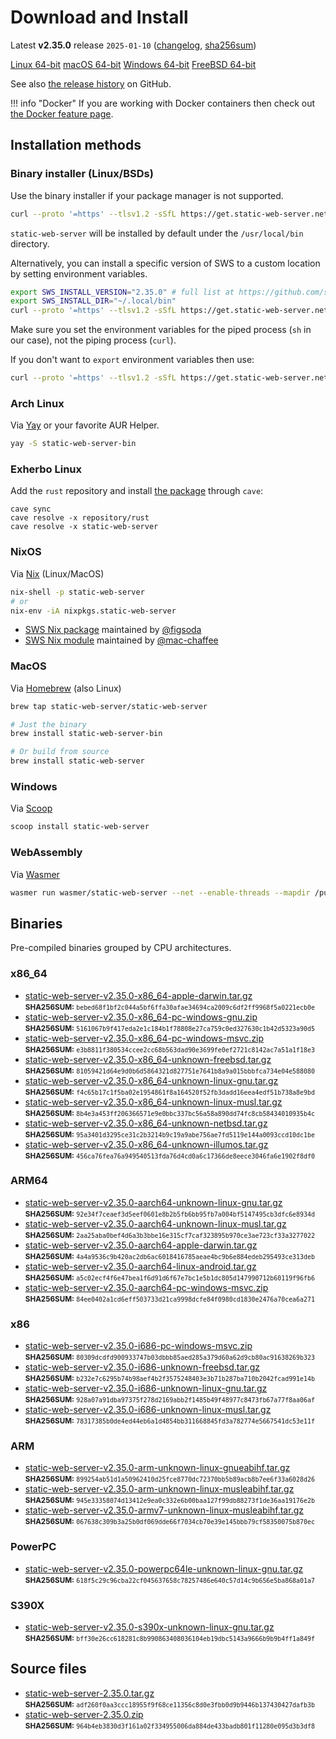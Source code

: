 <!-- Content generated. DO NOT EDIT. -->
# Download and Install

Latest **v2.35.0** release `2025-01-10` ([changelog](https://github.com/static-web-server/static-web-server/releases/tag/v2.35.0), [sha256sum](https://github.com/static-web-server/static-web-server/releases/download/v2.35.0/static-web-server-v2.35.0-SHA256SUM))

<div class="featured-downloads">

<a class="md-button md-button-sm" href="https://github.com/static-web-server/static-web-server/releases/download/v2.35.0/static-web-server-v2.35.0-x86_64-unknown-linux-gnu.tar.gz">Linux 64-bit</a> <a class="md-button md-button-sm" href="https://github.com/static-web-server/static-web-server/releases/download/v2.35.0/static-web-server-v2.35.0-x86_64-apple-darwin.tar.gz">macOS 64-bit</a>
<a class="md-button md-button-sm" href="https://github.com/static-web-server/static-web-server/releases/download/v2.35.0/static-web-server-v2.35.0-x86_64-pc-windows-msvc.zip">Windows 64-bit</a>
<a class="md-button md-button-sm" href="https://github.com/static-web-server/static-web-server/releases/download/v2.35.0/static-web-server-v2.35.0-x86_64-unknown-freebsd.tar.gz">FreeBSD 64-bit</a>

</div>

See also [the release history](https://github.com/static-web-server/static-web-server/releases) on GitHub.

!!! info "Docker"
    If you are working with Docker containers then check out [the Docker feature page](https://static-web-server.net/features/docker/).

## Installation methods

### Binary installer (Linux/BSDs)

Use the binary installer if your package manager is not supported.

```sh
curl --proto '=https' --tlsv1.2 -sSfL https://get.static-web-server.net | sh
```

`static-web-server` will be installed by default under the `/usr/local/bin` directory.

Alternatively, you can install a specific version of SWS to a custom location by setting environment variables.

```sh
export SWS_INSTALL_VERSION="2.35.0" # full list at https://github.com/static-web-server/static-web-server/tags
export SWS_INSTALL_DIR="~/.local/bin"
curl --proto '=https' --tlsv1.2 -sSfL https://get.static-web-server.net | sh
```

Make sure you set the environment variables for the piped process (`sh` in our case), not the piping process (`curl`).

If you don't want to `export` environment variables then use:

```sh
curl --proto '=https' --tlsv1.2 -sSfL https://get.static-web-server.net | SWS_INSTALL_DIR="~/.local/bin" sh
```

### Arch Linux

Via [Yay](https://github.com/Jguer/yay) or your favorite AUR Helper.

```sh
yay -S static-web-server-bin
```

### Exherbo Linux

Add the `rust` repository and install [the package](https://gitlab.exherbo.org/exherbo/rust/-/tree/master/packages/www-servers/static-web-server) through `cave`:

```
cave sync
cave resolve -x repository/rust
cave resolve -x static-web-server
```

### NixOS

Via [Nix](https://github.com/NixOS/nix) (Linux/MacOS)

```sh
nix-shell -p static-web-server
# or
nix-env -iA nixpkgs.static-web-server
```

- [SWS Nix package](https://search.nixos.org/packages?show=static-web-server&from=0&size=50&sort=relevance&type=packages&query=static-web-server) maintained by [@figsoda](https://github.com/figsoda)
- [SWS Nix module](https://nixos.wiki/wiki/Static_Web_Server) maintained by [@mac-chaffee](https://github.com/mac-chaffee)

### MacOS

Via [Homebrew](https://brew.sh/) (also Linux)

```sh
brew tap static-web-server/static-web-server

# Just the binary
brew install static-web-server-bin

# Or build from source
brew install static-web-server
```

### Windows

Via [Scoop](https://scoop.sh/)

```powershell
scoop install static-web-server
```

### WebAssembly

Via [Wasmer](https://wasmer.io/wasmer/static-web-server/)

```sh
wasmer run wasmer/static-web-server --net --enable-threads --mapdir /public:/my/host/dir -- --port 8787
```

## Binaries

Pre-compiled binaries grouped by CPU architectures.

### x86_64

- [static-web-server-v2.35.0-x86_64-apple-darwin.tar.gz](https://github.com/static-web-server/static-web-server/releases/download/v2.35.0/static-web-server-v2.35.0-x86_64-apple-darwin.tar.gz)<br>
<small>**SHA256SUM:** `bebed68f1bf2c044a5bf6ffa30afae34694ca2009c6df2ff9968f5a0221ecb0e`</small>
- [static-web-server-v2.35.0-x86_64-pc-windows-gnu.zip](https://github.com/static-web-server/static-web-server/releases/download/v2.35.0/static-web-server-v2.35.0-x86_64-pc-windows-gnu.zip)<br>
<small>**SHA256SUM:** `5161067b9f417eda2e1c184b1f78808e27ca759c0ed327630c1b42d5323a90d5`</small>
- [static-web-server-v2.35.0-x86_64-pc-windows-msvc.zip](https://github.com/static-web-server/static-web-server/releases/download/v2.35.0/static-web-server-v2.35.0-x86_64-pc-windows-msvc.zip)<br>
<small>**SHA256SUM:** `e3b8811f380534ccee2cc68b563dad90e3699fe0ef2721c8142ac7a51a1f18e3`</small>
- [static-web-server-v2.35.0-x86_64-unknown-freebsd.tar.gz](https://github.com/static-web-server/static-web-server/releases/download/v2.35.0/static-web-server-v2.35.0-x86_64-unknown-freebsd.tar.gz)<br>
<small>**SHA256SUM:** `81059421d64e9d0b6d5864321d827751e7641b8a9a015bbbfca734e04e588080`</small>
- [static-web-server-v2.35.0-x86_64-unknown-linux-gnu.tar.gz](https://github.com/static-web-server/static-web-server/releases/download/v2.35.0/static-web-server-v2.35.0-x86_64-unknown-linux-gnu.tar.gz)<br>
<small>**SHA256SUM:** `f4c65b17c1f5ba02e1954861f8a164520f52fb3dadd16eea4edf51b738a8e9bd`</small>
- [static-web-server-v2.35.0-x86_64-unknown-linux-musl.tar.gz](https://github.com/static-web-server/static-web-server/releases/download/v2.35.0/static-web-server-v2.35.0-x86_64-unknown-linux-musl.tar.gz)<br>
<small>**SHA256SUM:** `8b4e3a453ff206366571e9e0bbc337bc56a58a890dd74fc8cb58434010935b4c`</small>
- [static-web-server-v2.35.0-x86_64-unknown-netbsd.tar.gz](https://github.com/static-web-server/static-web-server/releases/download/v2.35.0/static-web-server-v2.35.0-x86_64-unknown-netbsd.tar.gz)<br>
<small>**SHA256SUM:** `95a3401d3295ce31c2b3214b9c19a9abe756ae7fd5119e144a0093ccd10dc1be`</small>
- [static-web-server-v2.35.0-x86_64-unknown-illumos.tar.gz](https://github.com/static-web-server/static-web-server/releases/download/v2.35.0/static-web-server-v2.35.0-x86_64-unknown-illumos.tar.gz)<br>
<small>**SHA256SUM:** `456ca76fea76a949540513fda76d4cd0a6c17366de8eece3046fa6e1902f8df0`</small>

### ARM64

- [static-web-server-v2.35.0-aarch64-unknown-linux-gnu.tar.gz](https://github.com/static-web-server/static-web-server/releases/download/v2.35.0/static-web-server-v2.35.0-aarch64-unknown-linux-gnu.tar.gz)<br>
<small>**SHA256SUM:** `92e34f7ceaef3d5eef0601e8b2b5fb6bb95fb7a004bf5147495cb3dfc6e8934d`</small>
- [static-web-server-v2.35.0-aarch64-unknown-linux-musl.tar.gz](https://github.com/static-web-server/static-web-server/releases/download/v2.35.0/static-web-server-v2.35.0-aarch64-unknown-linux-musl.tar.gz)<br>
<small>**SHA256SUM:** `2aa25aba0bef4d6a3b3bbe16e315cf7caf323895b970ce3ae723cf33a3277022`</small>
- [static-web-server-v2.35.0-aarch64-apple-darwin.tar.gz](https://github.com/static-web-server/static-web-server/releases/download/v2.35.0/static-web-server-v2.35.0-aarch64-apple-darwin.tar.gz)<br>
<small>**SHA256SUM:** `4a4a9536c9b420ac2db6ac6018416785aeae4bc9b6e884edeb295493ce313deb`</small>
- [static-web-server-v2.35.0-aarch64-linux-android.tar.gz](https://github.com/static-web-server/static-web-server/releases/download/v2.35.0/static-web-server-v2.35.0-aarch64-linux-android.tar.gz)<br>
<small>**SHA256SUM:** `a5c02ecf4f6e47bea1f6d91d6f67e7bc1e5b1dc805d147990712b60119f96fb6`</small>
- [static-web-server-v2.35.0-aarch64-pc-windows-msvc.zip](https://github.com/static-web-server/static-web-server/releases/download/v2.35.0/static-web-server-v2.35.0-aarch64-pc-windows-msvc.zip)<br>
<small>**SHA256SUM:** `84ee0402a1cd6eff503733d21ca9998dcfe84f0980cd1830e2476a70cea6a271`</small>

### x86

- [static-web-server-v2.35.0-i686-pc-windows-msvc.zip](https://github.com/static-web-server/static-web-server/releases/download/v2.35.0/static-web-server-v2.35.0-i686-pc-windows-msvc.zip)<br>
<small>**SHA256SUM:** `80309dcdfd900933747b03dbbb85aed285a379d60a62d9cb80ac91638269b323`</small>
- [static-web-server-v2.35.0-i686-unknown-freebsd.tar.gz](https://github.com/static-web-server/static-web-server/releases/download/v2.35.0/static-web-server-v2.35.0-i686-unknown-freebsd.tar.gz)<br>
<small>**SHA256SUM:** `b232e7c6295b74b98aef4b2f3575248403e3b71b287ba710b2042fcad991e14b`</small>
- [static-web-server-v2.35.0-i686-unknown-linux-gnu.tar.gz](https://github.com/static-web-server/static-web-server/releases/download/v2.35.0/static-web-server-v2.35.0-i686-unknown-linux-gnu.tar.gz)<br>
<small>**SHA256SUM:** `928a07a91dba97375f278d2169abb2f1485b49f48977c8473fb67a77f8aa06af`</small>
- [static-web-server-v2.35.0-i686-unknown-linux-musl.tar.gz](https://github.com/static-web-server/static-web-server/releases/download/v2.35.0/static-web-server-v2.35.0-i686-unknown-linux-musl.tar.gz)<br>
<small>**SHA256SUM:** `78317385b0de4ed44eb6a1d4854bb311668845fd3a782774e5667541dc53e11f`</small>

### ARM

- [static-web-server-v2.35.0-arm-unknown-linux-gnueabihf.tar.gz](https://github.com/static-web-server/static-web-server/releases/download/v2.35.0/static-web-server-v2.35.0-arm-unknown-linux-gnueabihf.tar.gz)<br>
<small>**SHA256SUM:** `899254ab51d1a50962410d25fce8770dc72370bb5b89acb8b7ee6f33a6028d26`</small>
- [static-web-server-v2.35.0-arm-unknown-linux-musleabihf.tar.gz](https://github.com/static-web-server/static-web-server/releases/download/v2.35.0/static-web-server-v2.35.0-arm-unknown-linux-musleabihf.tar.gz)<br>
<small>**SHA256SUM:** `945e33358074d13412e9ea0c332e6b00baa127f99db88273f1de36aa19176e2b`</small>
- [static-web-server-v2.35.0-armv7-unknown-linux-musleabihf.tar.gz](https://github.com/static-web-server/static-web-server/releases/download/v2.35.0/static-web-server-v2.35.0-armv7-unknown-linux-musleabihf.tar.gz)<br>
<small>**SHA256SUM:** `067638c309b3a25b0df069dde66f7034cb70e39e145bbb79cf58350075b870ec`</small>

### PowerPC

- [static-web-server-v2.35.0-powerpc64le-unknown-linux-gnu.tar.gz](https://github.com/static-web-server/static-web-server/releases/download/v2.35.0/static-web-server-v2.35.0-powerpc64le-unknown-linux-gnu.tar.gz)<br>
<small>**SHA256SUM:** `618f5c29c96cba22cf045637658c78257486e640c57d14c9b656e5ba868a01a7`</small>

### S390X

- [static-web-server-v2.35.0-s390x-unknown-linux-gnu.tar.gz](https://github.com/static-web-server/static-web-server/releases/download/v2.35.0/static-web-server-v2.35.0-s390x-unknown-linux-gnu.tar.gz)<br>
<small>**SHA256SUM:** `bff30e26cc618281c8b990863408036104eb19dbc5143a9666b9b9b4ff1a849f`</small>

## Source files

- [static-web-server-2.35.0.tar.gz](https://github.com/static-web-server/static-web-server/archive/refs/tags/v2.35.0.tar.gz)<br>
<small>**SHA256SUM:** `adf260f0aa3ccc18955f9f68ce11356c8d0e3fbb0d9b9446b137430427dafb3b`</small>
- [static-web-server-2.35.0.zip](https://github.com/static-web-server/static-web-server/archive/refs/tags/v2.35.0.zip)<br>
<small>**SHA256SUM:** `964b4eb3830d3f161a02f334955006da884de433badb801f11280e095d3b3df8`</small>
